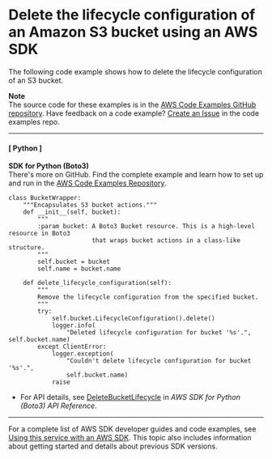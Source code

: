 # Delete the lifecycle configuration of an Amazon S3 bucket using an AWS SDK<a name="example_s3_DeleteBucketLifecycle_section"></a>

The following code example shows how to delete the lifecycle configuration of an S3 bucket\.

**Note**  
The source code for these examples is in the [AWS Code Examples GitHub repository](https://github.com/awsdocs/aws-doc-sdk-examples)\. Have feedback on a code example? [Create an Issue](https://github.com/awsdocs/aws-doc-sdk-examples/issues/new/choose) in the code examples repo\. 

------
#### [ Python ]

**SDK for Python \(Boto3\)**  
 There's more on GitHub\. Find the complete example and learn how to set up and run in the [AWS Code Examples Repository](https://github.com/awsdocs/aws-doc-sdk-examples/tree/main/python/example_code/s3/s3_basics#code-examples)\. 
  

```
class BucketWrapper:
    """Encapsulates S3 bucket actions."""
    def __init__(self, bucket):
        """
        :param bucket: A Boto3 Bucket resource. This is a high-level resource in Boto3
                       that wraps bucket actions in a class-like structure.
        """
        self.bucket = bucket
        self.name = bucket.name

    def delete_lifecycle_configuration(self):
        """
        Remove the lifecycle configuration from the specified bucket.
        """
        try:
            self.bucket.LifecycleConfiguration().delete()
            logger.info(
                "Deleted lifecycle configuration for bucket '%s'.", self.bucket.name)
        except ClientError:
            logger.exception(
                "Couldn't delete lifecycle configuration for bucket '%s'.",
                self.bucket.name)
            raise
```
+  For API details, see [DeleteBucketLifecycle](https://docs.aws.amazon.com/goto/boto3/s3-2006-03-01/DeleteBucketLifecycle) in *AWS SDK for Python \(Boto3\) API Reference*\. 

------

For a complete list of AWS SDK developer guides and code examples, see [Using this service with an AWS SDK](UsingAWSSDK.md#sdk-general-information-section)\. This topic also includes information about getting started and details about previous SDK versions\.